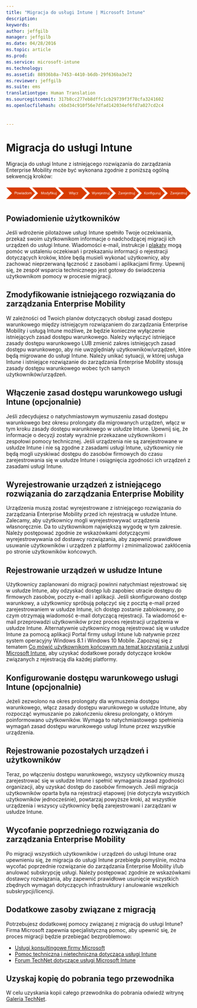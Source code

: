 ```yaml
---
title: "Migracja do usługi Intune | Microsoft Intune"
description: 
keywords: 
author: jeffgilb
manager: jeffgilb
ms.date: 04/28/2016
ms.topic: article
ms.prod: 
ms.service: microsoft-intune
ms.technology: 
ms.assetid: 88936b8a-7453-4410-b6db-29f636ba3e72
ms.reviewer: jeffgilb
ms.suite: ems
translationtype: Human Translation
ms.sourcegitcommit: 317b8cc277eb8dffc1cb29739f3f78cfa3241602
ms.openlocfilehash: c6bd34c910f56e7dfad142034ef6fd7a027cd2c4


---
```


# Migracja do usługi Intune


Migracja do usługi Intune z istniejącego rozwiązania do zarządzania Enterprise Mobility może być wykonana zgodnie z poniższą ogólną sekwencją kroków:

![Kroki migracji do usługi Intune](./media/migrate-intune-steps.png)

## Powiadomienie użytkowników

Jeśli wdrożenie pilotażowe usługi Intune spełniło Twoje oczekiwania, przekaż swoim użytkownikom informacje o nadchodzącej migracji ich urządzeń do usługi Intune. Wiadomości e-mail, instrukcje i [plakaty](https://gallery.technet.microsoft.com/Intune-End-User-Enrollment-3a0c9b0c?WT.mc_id=Blog_Intune_General_PCIT) mogą pomóc w ustaleniu oczekiwań i przekazaniu informacji o rejestracji dotyczących kroków, które będą musieli wykonać użytkownicy, aby zachować nieprzerwaną łączność z zasobami i aplikacjami firmy. Upewnij się, że zespół wsparcia technicznego jest gotowy do świadczenia użytkownikom pomocy w procesie migracji.

## Zmodyfikowanie istniejącego rozwiązania do zarządzania Enterprise Mobility

W zależności od Twoich planów dotyczących obsługi zasad dostępu warunkowego między istniejącym rozwiązaniem do zarządzania Enterprise Mobility i usługą Intune możliwe, że będzie konieczne wyłączenie istniejących zasad dostępu warunkowego. Należy wyłączyć istniejące zasady dostępu warunkowego LUB zmienić zakres istniejących zasad dostępu warunkowego, aby nie uwzględniały użytkowników/urządzeń, które będą migrowane do usługi Intune.  Należy unikać sytuacji, w której usługa Intune i istniejące rozwiązanie do zarządzania Enterprise Mobility stosują zasady dostępu warunkowego wobec tych samych użytkowników/urządzeń.

## Włączenie zasad dostępu warunkowego usługi Intune (opcjonalnie)

Jeśli zdecydujesz o natychmiastowym wymuszeniu zasad dostępu warunkowego bez okresu prolongaty dla migrowanych urządzeń, włącz w tym kroku zasady dostępu warunkowego w usłudze Intune.  Upewnij się, że informacje o decyzji zostały wyraźnie przekazane użytkownikom i zespołowi pomocy technicznej.  Jeśli urządzenia nie są zarejestrowane w usłudze Intune i nie są zgodne z zasadami usługi Intune, użytkownicy nie będą mogli uzyskiwać dostępu do zasobów firmowych do czasu zarejestrowania się w usłudze Intune i osiągnięcia zgodności ich urządzeń z zasadami usługi Intune.

## Wyrejestrowanie urządzeń z istniejącego rozwiązania do zarządzania Enterprise Mobility

Urządzenia muszą zostać wyrejestrowane z istniejącego rozwiązania do zarządzania Enterprise Mobility przed ich rejestracją w usłudze Intune. Zalecamy, aby użytkownicy mogli wyrejestrowywać urządzenia własnoręcznie. Da to użytkownikom największą wygodę w tym zakresie.  Należy postępować zgodnie ze wskazówkami dotyczącymi wyrejestrowywania od dostawcy rozwiązania, aby zapewnić prawidłowe usuwanie użytkowników i urządzeń z platformy i zminimalizować zakłócenia po stronie użytkowników końcowych.

## Rejestrowanie urządzeń w usłudze Intune

Użytkownicy zaplanowani do migracji powinni natychmiast rejestrować się w usłudze Intune, aby odzyskać dostęp lub zapobiec utracie dostępu do firmowych zasobów, poczty e-mail i aplikacji. Jeśli skonfigurowano dostęp warunkowy, a użytkownicy spróbują połączyć się z pocztą e-mail przed zarejestrowaniem w usłudze Intune, ich dostęp zostanie zablokowany, po czym otrzymają wiadomość e-mail dotyczącą rejestracji. Ta wiadomość e-mail przeprowadzi użytkowników przez proces rejestracji urządzenia w usłudze Intune.  Alternatywnie użytkownicy mogą rejestrować się w usłudze Intune za pomocą aplikacji Portal firmy usługi Intune lub natywnie przez system operacyjny Windows 8.1 i Windows 10 Mobile. Zapoznaj się z tematem [Co mówić użytkownikom końcowym na temat korzystania z usługi Microsoft Intune](what-to-tell-your-end-users-about-using-microsoft-intune.md), aby uzyskać dodatkowe porady dotyczące kroków związanych z rejestracją dla każdej platformy.

## Konfigurowanie dostępu warunkowego usługi Intune (opcjonalnie)

Jeżeli zezwolono na okres prolongaty dla wymuszenia dostępu warunkowego, włącz zasady dostępu warunkowego w usłudze Intune, aby rozpocząć wymuszanie po zakończeniu okresu prolongaty, o którym poinformowano użytkowników. Wymaga to natychmiastowego spełnienia wymagań zasad dostępu warunkowego usługi Intune przez wszystkie urządzenia.

## Rejestrowanie pozostałych urządzeń i użytkowników

Teraz, po włączeniu dostępu warunkowego, wszyscy użytkownicy muszą zarejestrować się w usłudze Intune i spełnić wymagania zasad zgodności organizacji, aby uzyskać dostęp do zasobów firmowych. Jeśli migracja użytkowników oparta była na rejestracji etapowej (nie dotyczyła wszystkich użytkowników jednocześnie), powtarzaj powyższe kroki, aż wszystkie urządzenia i wszyscy użytkownicy będą zarejestrowani i zarządzani w usłudze Intune.

## Wycofanie poprzedniego rozwiązania do zarządzania Enterprise Mobility

Po migracji wszystkich użytkowników i urządzeń do usługi Intune oraz upewnieniu się, że migracja do usługi Intune przebiegła pomyślnie, można wycofać poprzednie rozwiązanie do zarządzania Enterprise Mobility i/lub anulować subskrypcję usługi. Należy postępować zgodnie ze wskazówkami dostawcy rozwiązania, aby zapewnić prawidłowe usunięcie wszystkich zbędnych wymagań dotyczących infrastruktury i anulowanie wszelkich subskrypcji/licencji.

## Dodatkowe zasoby związane z migracją

Potrzebujesz dodatkowej pomocy związanej z migracją do usługi Intune? Firma Microsoft zapewnia specjalistyczną pomoc, aby upewnić się, że proces migracji będzie przebiegać bezproblemowo:

<!--- - [Microsoft Intune Onboarding](/em/solutions/fasttrack-center-benefit-for-enterprise-mobility-suite-ems)--->
- [Usługi konsultingowe firmy Microsoft](https://www.microsoft.com/en-us/microsoftservices/default.aspx)
- [Pomoc techniczna i nietechniczna dotycząca usługi Intune](/intune/troubleshoot/how-to-get-support-for-microsoft-intune)
- [Forum TechNet dotyczące usługi Microsoft Intune](https://social.technet.microsoft.com/Forums/en-US/home?forum=microsoftintuneprod)

## Uzyskaj kopię do pobrania tego przewodnika

W celu uzyskania kopii całego przewodnika do pobrania odwiedź witrynę [Galeria TechNet](https://gallery.technet.microsoft.com/Migrating-to-Intune-ea439387).



<!--HONumber=Aug16_HO1-->


